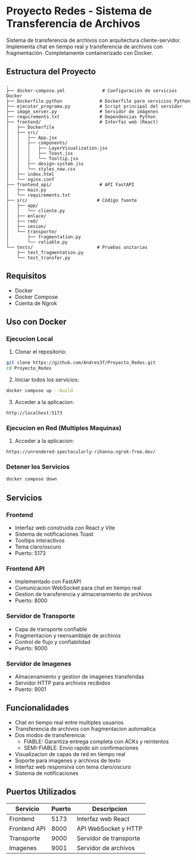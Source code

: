 # Proyecto Redes - Sistema de Transferencia de Archivos

Sistema de transferencia de archivos con arquitectura cliente-servidor. Implementa chat en tiempo real y transferencia de archivos con fragmentación. Completamente containerizado con Docker.

## Estructura del Proyecto

```
.
├── docker-compose.yml              # Configuración de servicios Docker
├── Dockerfile.python              # Dockerfile para servicios Python
├── ejecutar_programa.py           # Script principal del servidor
├── image_server.py                # Servidor de imágenes
├── requirements.txt               # Dependencias Python
├── frontend/                      # Interfaz web (React)
│   ├── Dockerfile
│   ├── src/
│   │   ├── App.jsx
│   │   ├── components/
│   │   │   ├── LayerVisualization.jsx
│   │   │   ├── Toast.jsx
│   │   │   └── Tooltip.jsx
│   │   ├── design-system.jsx
│   │   └── styles_new.css
│   ├── index.html
│   └── nginx.conf
├── frontend_api/                  # API FastAPI
│   ├── main.py
│   └── requirements.txt
├── src/                          # Código fuente
│   ├── app/
│   │   └── cliente.py
│   ├── enlace/
│   ├── red/
│   ├── sesion/
│   └── transporte/
│       ├── fragmentation.py
│       └── reliable.py
└── tests/                        # Pruebas unitarias
    ├── test_fragmentation.py
    └── test_transfer.py
```

## Requisitos

- Docker
- Docker Compose
- Cuenta de Ngrok

## Uso con Docker

### Ejecucion Local

1. Clonar el repositorio:
```bash
git clone https://github.com/Andres3f/Proyecto_Redes.git
cd Proyecto_Redes
```

2. Iniciar todos los servicios:
```bash
docker compose up --build
```

3. Acceder a la aplicacion:
```
http://localhost:5173
```

### Ejecucion en Red (Multiples Maquinas)

1. Acceder a la aplicacion:
```
https://unrendered-spectacularly-rihanna.ngrok-free.dev/

```

### Detener los Servicios

```bash
docker compose down
```

## Servicios

### Frontend
- Interfaz web construida con React y Vite
- Sistema de notificaciones Toast
- Tooltips interactivos
- Tema claro/oscuro
- Puerto: 5173

### Frontend API
- Implementado con FastAPI
- Comunicacion WebSocket para chat en tiempo real
- Gestion de transferencia y almacenamiento de archivos
- Puerto: 8000

### Servidor de Transporte
- Capa de transporte confiable
- Fragmentacion y reensamblaje de archivos
- Control de flujo y confiabilidad
- Puerto: 9000

### Servidor de Imagenes
- Almacenamiento y gestion de imagenes transferidas
- Servidor HTTP para archivos recibidos
- Puerto: 9001

## Funcionalidades

- Chat en tiempo real entre multiples usuarios
- Transferencia de archivos con fragmentacion automatica
- Dos modos de transferencia:
  - FIABLE: Garantiza entrega completa con ACKs y reintentos
  - SEMI-FIABLE: Envio rapido sin confirmaciones
- Visualizacion de capas de red en tiempo real
- Soporte para imagenes y archivos de texto
- Interfaz web responsiva con tema claro/oscuro
- Sistema de notificaciones

## Puertos Utilizados

| Servicio | Puerto | Descripcion |
|----------|--------|-------------|
| Frontend | 5173 | Interfaz web React |
| Frontend API | 8000 | API WebSocket y HTTP |
| Transporte | 9000 | Servidor de transporte |
| Imagenes | 9001 | Servidor de archivos |

